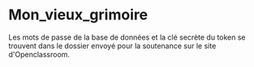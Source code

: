 # Mon_vieux_grimoire

Les mots de passe de la base de données et la clé secrète du token se trouvent dans le dossier envoyé pour la soutenance sur le site d'Openclassroom.
